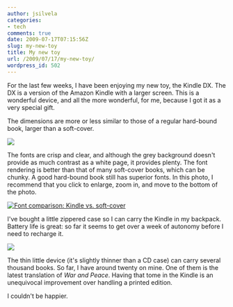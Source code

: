 ```yaml
---
author: jsilvela
categories:
- tech
comments: true
date: 2009-07-17T07:15:56Z
slug: my-new-toy
title: My new toy
url: /2009/07/17/my-new-toy/
wordpress_id: 502
---
```


For the last few weeks, I have been enjoying my new toy, the Kindle DX. The DX is a version of the Amazon Kindle with a larger screen.
This is a wonderful device, and all the more wonderful, for me, because I got it as a very special gift.

The dimensions are more or less similar to those of a regular hard-bound book, larger than a soft-cover.

[![](https://jsilvela.smugmug.com/photos/593393883_wjstC-S.jpg)](https://jsilvela.smugmug.com/gallery/5019150_Y3JuM/1/#593393883_wjstC-A-LB)

The fonts are crisp and clear, and although the grey background doesn't provide as much contrast as a white page, it provides plenty. The font rendering is better than that of many soft-cover books, which can be chunky. A good hard-bound book still has superior fonts.
In this photo, I recommend that you click to enlarge, zoom in, and move to the bottom of the photo.

[![Font comparison: Kindle vs. soft-cover](https://jsilvela.smugmug.com/photos/593393974_Q7Lvs-S.jpg)](https://jsilvela.smugmug.com/gallery/5019150_Y3JuM/1/#593393974_Q7Lvs-A-LB)

I've bought a little zippered case so I can carry the Kindle in my backpack. Battery life is great: so far it seems to get over a week of autonomy before I need to recharge it.

[![](https://jsilvela.smugmug.com/photos/593393916_i8a3a-S.jpg)](https://jsilvela.smugmug.com/gallery/5019150_Y3JuM/1/#593393916_i8a3a-A-LB)

The thin little device (it's slightly thinner than a CD case) can carry several thousand books. So far, I have around twenty on mine. One of them is the latest translation of _War and Peace_. Having that tome in the Kindle is an unequivocal improvement over handling a printed edition.

I couldn't be happier.
